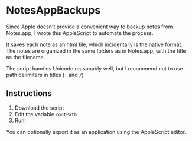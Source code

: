 NotesAppBackups
===============

Since Apple doesn't provide a convenient way to backup notes from Notes.app, I wrote this AppleScript to automate the process.

It saves each note as an html file, which incidentally is the native format. The notes are organized in the same folders as in Notes.app, with the title as the filename. 

The script handles Unicode reasonably well, but I recommend not to use path delimiters in titles (`:` and `/`)


Instructions
------------

1. Download the script
2. Edit the variable `rootPath`
3. Run!

You can optionally export it as an application using the AppleScript editor.
